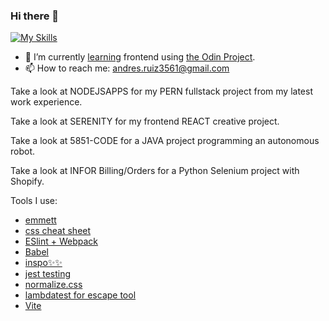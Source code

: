 ### Hi there 👋
[![My Skills](https://skillicons.dev/icons?i=js,html,css,azure,c,cpp,git,java,python,nextjs,react)](https://skillicons.dev)
- 🌱 I’m currently [learning](https://github.com/stars/Andresr35/lists/the-odin-project "List of repo's from the Odin Project") frontend using [the Odin Project](https://www.theodinproject.com/about "Link to Odin Project").
- 📫 How to reach me: andres.ruiz3561@gmail.com 
  

Take a look at NODEJSAPPS for my PERN fullstack project from my latest work experience.

Take a look at SERENITY for my frontend REACT creative project.

Take a look at  5851-CODE for a JAVA project programming an autonomous robot.

Take a look at INFOR Billing/Orders for a Python Selenium project with Shopify.


Tools I use:

- [emmett](https://docs.emmet.io/cheat-sheet/)
- [css cheat sheet](https://htmlcheatsheet.com/css/)
- [ESlint + Webpack](https://www.theodinproject.com/lessons/node-path-javascript-linting)
- [Babel](https://babeljs.io/setup#installation)
- [inspo✨✨](https://dribbble.com/shots)
- [jest testing](https://jestjs.io/)
- [normalize.css](https://necolas.github.io/normalize.css/)
- [lambdatest for escape tool](https://www.lambdatest.com/free-online-tools/html-escape)
- [Vite](https://vitejs.dev/)
<!--
**Andresr35/Andresr35** is a ✨ _special_ ✨ repository because its `README.md` (this file) appears on your GitHub profile.

Here are some ideas to get you started:

- 🔭 I’m currently working on ...
- 🌱 I’m currently learning ...
- 👯 I’m looking to collaborate on ...
- 🤔 I’m looking for help with ...
- 💬 Ask me about ...
- 📫 How to reach me: ...
- 😄 Pronouns: ...
- ⚡ Fun fact: ...
-->
